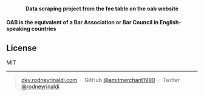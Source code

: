 <h4 align="center">Data scraping project from the fee table on the oab website</h4>

<h4>OAB is the equivalent of a Bar Association or Bar Council in English-speaking countries</h5>

## License

MIT

---

> [dev.rodneyrinaldi.com](https://dev.rodneyrinaldi.com) &nbsp;&middot;&nbsp;
> GitHub [@amitmerchant1990](https://github.com/rodneyrinaldi) &nbsp;&middot;&nbsp;
> Twitter [@rodneyrinaldi](https://twitter.com/rodneyrinaldi)
